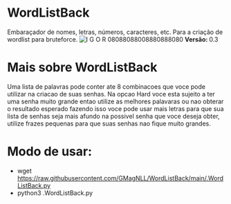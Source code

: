 # WordListBack
Embaraçador de nomes, letras, números, caracteres, etc. Para a criação de wordlist para bruteforce.
![I G O R 08088088008880888080](https://user-images.githubusercontent.com/25424970/168394761-ecdb5ccd-7542-4eca-86ff-cd40e1a42163.png)
<b>Versão: </b>0.3

# Mais sobre WordListBack
Uma lista de palavras pode conter ate 8 combinacoes que voce pode utilizar
na criacao de suas senhas. Na opcao Hard voce esta sujeito a ter uma senha
muito grande entao utilize as melhores palavaras ou nao obterar o resultado
esperado fazendo isso voce pode usar mais letras para que sua lista de senhas
seja mais afundo na possivel senha que voce deseja obter, utilize frazes
pequenas para que suas senhas nao fique muito grandes.

# Modo de usar:
- wget https://raw.githubusercontent.com/GMagNLL/WordListBack/main/.WordListBack.py
- python3 .WordListBack.py
